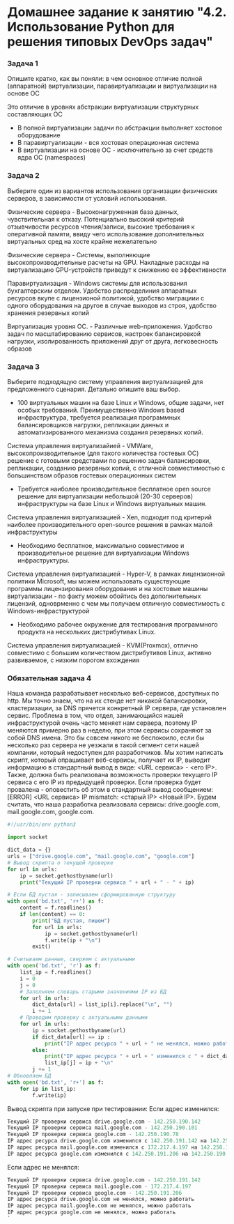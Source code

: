 # Домашнее задание к занятию "4.2. Использование Python для решения типовых DevOps задач"

### Задача 1
Опишите кратко, как вы поняли: в чем основное отличие полной (аппаратной) виртуализации, паравиртуализации и виртуализации на основе ОС

Это отличие в уровнях абстракции виртуализации структурных составляющих ОС
 - В полной виртуализации задачи по абстракции выполняет хостовое оборудование
 - В паравиртуализации - вся хостовая операционная система
 - В виртуализации на основе ОС - исключительно за счет средств ядра ОС (namespaces)
### Задача 2
Выберите один из вариантов использования организации физических серверов, в зависимости от условий использования.

Физические сервера - Высоконагруженная база данных, чувствительная к отказу.
Потенциально высокий критерий отзывчивости ресурсов чтения/записи, высокие требования к оперативной памяти, ввиду чего
использование дополнительных виртуальных сред на хосте крайне нежелательно

Физические сервера - Системы, выполняющие высокопроизводительные расчеты на GPU.
Накладные расходы на виртуализацию GPU-устройств приведут к снижению ее эффективности

Паравиртуализация - Windows системы для использования бухгалтерским отделом.
Удобство распределиния аппаратных ресурсов вкупе с лицензионой политикой, удобство миграциии с одного оборудования на 
другое в случае выходов из строя, удобство хранения резервных копий

Виртуализация уровня ОС. - Различные web-приложения.
Удобство задач по масштабированию сервисов, настроек балансировкой нагрузки, изолированность приложений друг от друга,
легковесность образов

### Задача 3
Выберите подходящую систему управления виртуализацией для предложенного сценария. Детально опишите ваш выбор.
- 100 виртуальных машин на базе Linux и Windows, общие задачи, нет особых требований. Преимущественно Windows based инфраструктура, требуется реализация программных балансировщиков нагрузки, репликации данных и автоматизированного механизма создания резервных копий.

Система управления виртуализайией - VMWare, высокопроизводительное (для такого количества гостевых ОС) решение с 
готовыми средствами по решению задач балансировки, репликации, созданию резервных копий, с отличной совместимостью
с большинством образов гостевых операционных систем

- Требуется наиболее производительное бесплатное open source решение для виртуализации небольшой (20-30 серверов) 
инфраструктуры на базе Linux и Windows виртуальных машин.

Система управления виртуализацией - Xen, подходит под критерий наиболее производительного open-source решения
в рамках малой инфраструктуры

- Необходимо бесплатное, максимально совместимое и производительное решение для виртуализации Windows инфраструктуры.

Система управления виртуализацией - Hyper-V, в рамках лицензионной политики Microsoft, мы можем использовать
существующие программы лицензирования оборудования и на хостовые машины виртуализации - по факту можем обойтись без 
дополнительных лицензий, одноврменно с чем мы получаем отличную совместимость с Windows-инфраструктурой

- Необходимо рабочее окружение для тестирования программного продукта на нескольких дистрибутивах Linux.

Система управления виртуализацией - KVM(Proxmox), отлично совместимо с большим количеством дистрибутивов Linux,
активно развиваемое, с низким порогом вхождения

### Обязательная задача 4
Наша команда разрабатывает несколько веб-сервисов, доступных по http. Мы точно знаем, что на их стенде нет никакой балансировки, кластеризации, за DNS прячется конкретный IP сервера, где установлен сервис. Проблема в том, что отдел, занимающийся нашей инфраструктурой очень часто меняет нам сервера, поэтому IP меняются примерно раз в неделю, при этом сервисы сохраняют за собой DNS имена. Это бы совсем никого не беспокоило, если бы несколько раз сервера не уезжали в такой сегмент сети нашей компании, который недоступен для разработчиков. Мы хотим написать скрипт, который опрашивает веб-сервисы, получает их IP, выводит информацию в стандартный вывод в виде: <URL сервиса> - <его IP>. Также, должна быть реализована возможность проверки текущего IP сервиса c его IP из предыдущей проверки. Если проверка будет провалена - оповестить об этом в стандартный вывод сообщением: [ERROR] <URL сервиса> IP mismatch: <старый IP> <Новый IP>. Будем считать, что наша разработка реализовала сервисы: drive.google.com, mail.google.com, google.com.

```python
#!/usr/bin/env python3

import socket

dict_data = {}
urls = ["drive.google.com", "mail.google.com", "google.com"]
# Вывод скрипта о текущей проверке
for url in urls:
    ip = socket.gethostbyname(url)
    print("Текущий IP проверки сервиса " + url + " - " + ip)

# Если БД пустая - записываем сформированную структуру
with open('bd.txt', 'r+') as f:
    content = f.readlines()
    if len(content) == 0:
        print("БД пустая, пишем")
        for url in urls:
            ip = socket.gethostbyname(url)
            f.write(ip + "\n")
        exit()

# Считываем данные, сверяем с актуальными
with open('bd.txt', 'r') as f:
    list_ip = f.readlines()
    i = 0
    j = 0
    # Заполняем словарь старыми значениями IP из БД
    for url in urls:
        dict_data[url] = list_ip[i].replace("\n", "")
        i += 1
    # Проводим проверку с актуальными данными
    for url in urls:
        ip = socket.gethostbyname(url)
        if dict_data[url] == ip :
            print("IP адрес ресурса " + url + " не менялся, можно работать")
        else:
            print("IP адрес ресурса " + url + " изменился с " + dict_data[url] + " на " + ip + " записываем в БД")
            list_ip[j] = ip + "\n"
        j += 1
# Обновляем БД
with open('bd.txt', 'r+') as f:
    for ip in list_ip:
        f.write(ip)
```

Вывод скрипта при запуске при тестировании:
Если адрес изменился:
```python
Текущий IP проверки сервиса drive.google.com - 142.250.190.142
Текущий IP проверки сервиса mail.google.com - 142.250.190.101
Текущий IP проверки сервиса google.com - 142.250.190.78
IP адрес ресурса drive.google.com изменился с 142.250.191.142 на 142.250.190.142 записываем в БД
IP адрес ресурса mail.google.com изменился с 172.217.4.197 на 142.250.190.101 записываем в БД
IP адрес ресурса google.com изменился с 142.250.191.206 на 142.250.190.78 записываем в БД
```


Если адрес не менялся:
```python
Текущий IP проверки сервиса drive.google.com - 142.250.191.142
Текущий IP проверки сервиса mail.google.com - 172.217.4.197
Текущий IP проверки сервиса google.com - 142.250.191.206
IP адрес ресурса drive.google.com не менялся, можно работать
IP адрес ресурса mail.google.com не менялся, можно работать
IP адрес ресурса google.com не менялся, можно работать
`